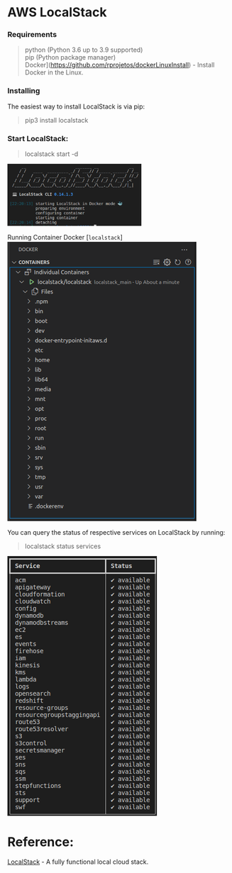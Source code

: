 # AWS LocalStack

### Requirements


>python (Python 3.6 up to 3.9 supported)<br>
pip (Python package manager)<br>
Docker](https://github.com/rprojetos/dockerLinuxInstall) - Install Docker in the Linux.

### Installing
The easiest way to install LocalStack is via pip:

>pip3 install localstack

### Start LocalStack:

>localstack start -d

<img src="/img/localstackstart.png" width='60%'>

Running Container Docker [`localstack`]<br>
<img src="img/containerlocalstack.png">

You can query the status of respective services on LocalStack by running:

>localstack status services

<img src="img/servicestatus.png">





# Reference:

[LocalStack](https://github.com/localstack/localstack) - A fully functional local cloud stack.


